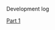 Development log



[Part 1](https://oscar-lundberg-devlog.tiddlyhost.com/#GameOff%202024%20-%20Devlog%201)